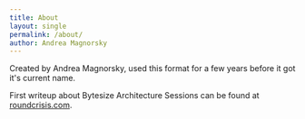 ```yaml
---
title: About
layout: single
permalink: /about/
author: Andrea Magnorsky
---
```



    
Created by Andrea Magnorsky, used this format for a few years before it got it's current name.

First writeup about Bytesize Architecture Sessions can be found at [roundcrisis.com](https://www.roundcrisis.com/2021/09/28/bytesize-architecture-sessions/).




